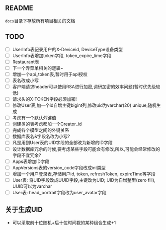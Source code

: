## README

`docs`目录下存放所有项目相关的文档

## TODO

- [ ] UserInfo表记录用户的X-Deviceid, DeviceType设备类型
- [ ] UserInfo表增加token字段, token_expire_time字段
- [ ] Restaurant表
- [ ] 下一个弄菜单相关的逻辑~
- [ ] 增加一个api_token表,暂时用于api授权
- [ ] 表名改成小写
- [ ] 客户端请求header可以使用RSA进行加密,调研加密的效率问题(暂时优先级较低)
- [ ] 请求头的X-TOKEN字段必须加密!
- [ ] 修改User表,加一个id自增主键bigint列,修改uid为varchar(20) unique,随机生成
- [ ] 考虑有一个默认外键值
- [ ] 创建类的表考虑都加一个Creator_id
- [ ] 完成各个模型之间的外键关系
- [ ] 数据库表名&字段名改为小写?
- [ ] 凡是用到User表的UID字段的全部改为新增的ID字段
- [ ] 设计数据库冗余的时候,要考虑某些字段可能会有修改,所以,可能会经常修改的字段不宜冗余?
- [ ] Apps表增加ID字段
- [ ] AppVersions表的version_code字段改成int类型
- [ ] 增加一个用户登录表,存储用户id, token, refreshToken, expireTime等字段
- [ ] User表: 将UID字段改成UUID字段,主键改为UID; UID为自增整型(zero fill), UUID可以为varchar
- [ ] User表: head_portrait字段改为user_avatar字段

## 关于生成UID

- 可以采取前十位随机+后十位时间戳的某种组合生成+1
